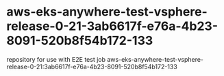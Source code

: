 # aws-eks-anywhere-test-vsphere-release-0-21-3ab6617f-e76a-4b23-8091-520b8f54b172-133
repository for use with E2E test job aws-eks-anywhere-test-vsphere-release-0-21:3ab6617f-e76a-4b23-8091-520b8f54b172-133
